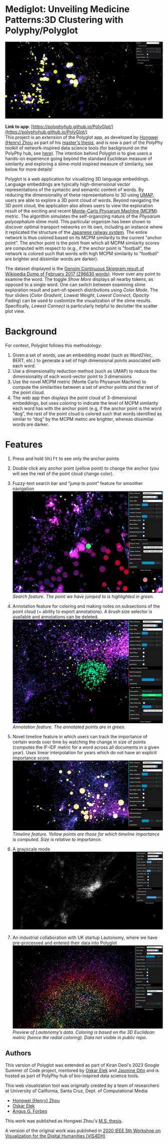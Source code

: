 # Mediglot: Unveiling Medicine Patterns:3D Clustering with Polyphy/Polyglot

[![](image\gemini.png)](image/gemini-pro.PNG)  

**Link to app**: [https://polyphyhub.github.io/PolyGlot/](https://polyphyhub.github.io/PolyGlot/)    
This project is an extension of the Polyglot app, as developed by [Hongwei (Henry) Zhou](https://normand-1024.github.io) as part of his [master's thesis](https://escholarship.org/uc/item/6zj1r9ch), and is now a part of the PolyPhy toolkit of network-inspired data science tools (for background on the PolyPhy hub, see [here](https://github.com/PolyPhyHub)). The intention behind Polyglot is to give users a hands-on experience going beyond the standard Euclidean measure of similarity and exploring a slime-mold inspired measure of similarity, see below for more details!

Polyglot is a web application for visualizing 3D language embeddings. Language embeddings are typically high-dimensional vector representations of the syntactic and semantic content of words. By reducing the dimensionality of these representations to 3D using [UMAP](https://arxiv.org/abs/1802.03426), users are able to explore a 3D point cloud of words. Beyond navigating the 3D point cloud, the application also allows users to view the exploration result of the exciting and recent [Monte-Carlo Physarum Machine (MCPM)](https://arxiv.org/abs/2009.02459) metric. The algorithm simulates the self-organizing nature of the _Physarum polycephalum_ slime mold. This particular organism has been shown to discover optimal transport networks on its own, including an instance where it replicated the structure of the [Japanese railway system](https://www.science.org/doi/10.1126/science.1177894). The entire network is thus colored based on its MCPM similarity to the current "anchor point". The anchor point is the point from which all MCPM similarity scores are computed with respect to (e.g., if the anchor point is "football", the network is colored such that words with high MCPM similarity to "football" are brighter and dissimilar words are darker). 

The dataset displayed is the [Gensim Continuous Skipgram result of Wikipedia Dump of February 2017 (296630 words)](http://vectors.nlpl.eu/repository/). Hover over any point to examine the word. The toggle _Show More_ displays all nearby tokens, as opposed to a single word. One can switch between examining slime exploration result and part-of-speech distributions using _Color Mode_. The four sliders (_Color Gradient_, _Lowest Weight_, _Lowest Connect_, _Opacity Fading_) can be used to customize the visualization of the slime results. Specifically, _Lowest Connect_ is particularly helpful to declutter the scatter plot view.

# Background
For context, Polyglot follows this methodology:
1. Given a set of words, use an embedding model (such as Word2Vec, BERT, etc.) to generate a set of high dimensional points associated with each word.
2. Use a dimensionality reduction method (such as UMAP) to reduce the dimensionality of each word-vector point to 3 dimensions
3. Use the novel MCPM metric (Monte Carlo Physarum Machine) to compute the similarities between a set of anchor points and the rest of the point cloud.
4. The web app then displays the point cloud of 3-dimensional embeddings, but uses _coloring_ to indicate the level of MCPM similarity each word has with the anchor point (e.g, if the anchor point is the word “dog”, the rest of the point cloud is colored such that words identified as similar to “dog” by the MCPM metric are brighter, whereas dissimilar words are darker.

# Features
1. Press and hold <kbd>Shift</kbd> to see only the anchor points

2. Double click any anchor point (yellow point) to change the anchor (you will see the rest of the point cloud change color).
   
3. Fuzzy-text search bar and “jump to point” feature for smoother navigation
[![](gsoc_images/search_feat.png)](gsoc_images/search_feat.png)
*Search feature. The point we have jumped to is highlighted in green.*

4. Annotation feature for coloring and making notes on subsections of the point cloud (+ ability to export annotations). A brush size selector is available and annotations can be deleted.
[![](gsoc_images/annotat_feat.png)](gsoc_images/annotat_feat.png)
*Annotation feature. The annotated points are in green.*

5. Novel timeline feature in which users can track the importance of certain words over time by watching the change in size of points (computes the IF-IDF metric for a word across all documents in a given year). Uses linear interpolation for years which do not have an explicit importance score.
[![](gsoc_images/timeline_feat.png)](gsoc_images/timeline_feat.png)
*Timeline feature. Yellow points are those for which timeline importance is computed. Size is relative to importance.*

6. A grayscale mode
[![](gsoc_images/grascale_feat.png)](gsoc_images/grascale_feat.png)

7. An industrial collaboration with UK startup Lautonomy, where we have pre-processed and entered their data into Polyglot
[![](gsoc_images/lautonomy_data.png)](gsoc_images/lautonomy_data.png)
*Preview of Lautonomy’s data. Coloring is based on the 3D Euclidean metric (hence the radial coloring). Data not visible in public repo.*

## Authors
This version of Polyglot was extended as part of Kiran Deol's 2023 Google Summer of Code project, mentored by [Oskar Elek](http://elek.pub) and [Jasmine Otto](https://jazztap.github.io) and is hosted as part of PolyPhy hub of bio-inspired data science tools.

This web visualization tool was originally created by a team of researchers at University of California, Santa Cruz, Dept. of Computational Media:
- [Hongwei (Henry) Zhou](https://normand-1024.github.io/)
- [Oskar Elek](https://elek.pub/)
- [Angus G. Forbes](https://creativecoding.soe.ucsc.edu/angus/)

This work was published as Hongwei Zhou's [M.S. thesis](https://escholarship.org/uc/item/6zj1r9ch#main).

A version of the original work was published in [2020 IEEE 5th Workshop on Visualization for the Digital Humanities (VIS4DH)](https://www.computer.org/csdl/proceedings-article/vis4dh/2020/915300a007/1pZ0Xs0EEqk)
